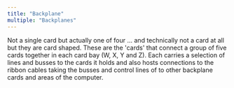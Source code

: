 ```yaml
---
title: "Backplane"
multiple: "Backplanes"
---
```


Not a single card but actually one of four ... and technically not a card at all but they are card shaped. These are the 'cards'
that connect a group of five cards together in each card bay (W, X, Y and Z). Each carries a selection of lines and busses to
the cards it holds and also hosts connections to the ribbon cables taking the busses and control lines of to other backplane
cards and areas of the computer.
